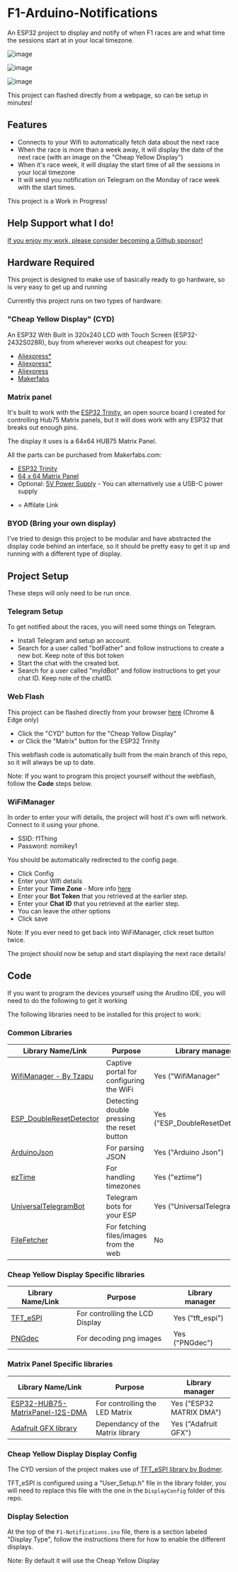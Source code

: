 # F1-Arduino-Notifications

An ESP32 project to display and notify of when F1 races are and what time the sessions start at in your local timezone.

![image](https://github.com/witnessmenow/F1-Arduino-Notifications/assets/1562562/ddc0c493-4931-4c45-a793-b55f95eb355a)

![image](https://github.com/witnessmenow/F1-Arduino-Notifications/assets/1562562/383d98ef-5887-4b78-b792-485d60d4a772)

![image](https://github.com/witnessmenow/F1-Arduino-Notifications/assets/1562562/3bcfdb33-3c6f-4777-8bc6-21c821566a0f)

This project can flashed directly from a webpage, so can be setup in minutes!

## Features

- Connects to your Wifi to automatically fetch data about the next race
- When the race is more than a week away, it will display the date of the next race (with an image on the "Cheap Yellow Display")
- When it's race week, it will display the start time of all the sessions in your local timezone
- It will send you notification on Telegram on the Monday of race week with the start times.

This project is a Work in Progress!

## Help Support what I do!

[If you enjoy my work, please consider becoming a Github sponsor!](https://github.com/sponsors/witnessmenow/)

## Hardware Required

This project is designed to make use of basically ready to go hardware, so is very easy to get up and running

Currently this project runs on two types of hardware:

### "Cheap Yellow Display" (CYD)

An ESP32 With Built in 320x240 LCD with Touch Screen (ESP32-2432S028R), buy from wherever works out cheapest for you:
- [Aliexpress*](https://s.click.aliexpress.com/e/_DkSpIjB)
- [Aliexpress*](https://s.click.aliexpress.com/e/_DkcmuCh)
- [Aliexpress](https://www.aliexpress.com/item/1005004502250619.htm)
- [Makerfabs](https://www.makerfabs.com/sunton-esp32-2-8-inch-tft-with-touch.html) 

### Matrix panel

It's built to work with the [ESP32 Trinity](https://github.com/witnessmenow/ESP32-Trinity),  an open source board I created for controlling Hub75 Matrix panels, but it will does work with any ESP32 that breaks out enough pins.

The display it uses is a 64x64 HUB75 Matrix Panel.

All the parts can be purchased from Makerfabs.com:

- [ESP32 Trinity](https://www.makerfabs.com/esp32-trinity.html)
- [64 x 64 Matrix Panel](https://www.makerfabs.com/64x64-rgb-led-matrix-3mm-pitch.html)
- Optional: [5V Power Supply](https://www.makerfabs.com/5v-6a-ac-dc-power-adapter-with-cable.html) - You can alternatively use a USB-C power supply
   
 * = Affilate Link
 
### BYOD (Bring your own display)

I've tried to design this project to be modular and have abstracted the display code behind an interface, so it should be pretty easy to get it up and running with a different type of display.

## Project Setup

These steps will only need to be run once.

### Telegram Setup

To get notified about the races, you will need some things on Telegram. 

- Install Telegram and setup an account.
- Search for a user called "botFather" and follow instructions to create a new bot. Keep note of this bot token
- Start the chat with the created bot.
- Search for a user called "myIdBot" and follow instructions to get your chat ID. Keep note of the chatID.

### Web Flash

This project can be flashed directly from your browser [here](https://witnessmenow.github.io/F1-Arduino-Notifications/) (Chrome & Edge only)
- Click the "CYD" button for the "Cheap Yellow Display"
- or Click the "Matrix" button for the ESP32 Trinity

This webflash code is automatically built from the main branch of this repo, so it will always be up to date.

Note: If you want to program this project yourself without the webflash, follow the **Code** steps below.

### WiFiManager

In order to enter your wifi details, the project will host it's own wifi network. Connect to it using your phone.
- SSID: f1Thing
- Password: nomikey1

You should be automatically redirected to the config page. 
- Click Config
- Enter your WIfi details
- Enter your **Time Zone** - More info [here](https://github.com/ropg/ezTime#setlocation)
- Enter your **Bot Token** that you retrieved at the earlier step.
- Enter your **Chat ID** that you retrieved at the earlier step.
- You can leave the other options
- Click save

Note: If you ever need to get back into WiFiManager, click reset button twice.

The project should now be setup and start displaying the next race details!

## Code

If you want to program the devices yourself using the Arudino IDE, you will need to do the following to get it working

The following libraries need to be installed for this project to work:

### Common Libraries

| Library Name/Link                                                                                 | Purpose                                     | Library manager                   |
| ------------------------------------------------------------------------------------------------- | ------------------------------------------- | --------------------------------- |
| [WifiManager - By Tzapu](https://github.com/tzapu/WiFiManager)                                    | Captive portal for configuring the WiFi     | Yes ("WifiManager"                |
| [ESP_DoubleResetDetector](https://github.com/khoih-prog/ESP_DoubleResetDetector)                  | Detecting double pressing the reset button  | Yes ("ESP_DoubleResetDetector")   |
| [ArduinoJson](https://github.com/bblanchon/ArduinoJson)                                           | For parsing JSON                            | Yes ("Arduino Json")              |
| [ezTime](https://github.com/ropg/ezTime)                                                          | For handling timezones                      | Yes ("eztime")                    |
| [UniversalTelegramBot](https://github.com/witnessmenow/Universal-Arduino-Telegram-Bot)            | Telegram bots for your ESP                  | Yes ("UniversalTelegramBot")      |
| [FileFetcher](https://github.com/witnessmenow/file-fetcher-arduino)                               | For fetching files/images from the web      | No                                |

### Cheap Yellow Display Specific libraries

| Library Name/Link                                                                                 | Purpose                                     | Library manager                   |
| ------------------------------------------------------------------------------------------------- | ------------------------------------------- | --------------------------------- |
| [TFT_eSPI](https://github.com/Bodmer/TFT_eSPI)                                                    | For controlling the LCD Display             | Yes ("tft_espi")                  |
| [PNGdec](https://github.com/bitbank2/PNGdec)                                                      | For decoding png images                     | Yes ("PNGdec")                    |

### Matrix Panel Specific libraries

| Library Name/Link                                                                                 | Purpose                                     | Library manager                   |
| ------------------------------------------------------------------------------------------------- | ------------------------------------------- | --------------------------------- |
| [ESP32-HUB75-MatrixPanel-I2S-DMA](https://github.com/mrfaptastic/ESP32-HUB75-MatrixPanel-I2S-DMA) | For controlling the LED Matrix              | Yes ("ESP32 MATRIX DMA")          |
| [Adafruit GFX library](https://github.com/adafruit/Adafruit-GFX-Library)                          | Dependancy of the Matrix library            | Yes ("Adafruit GFX")              |


### Cheap Yellow Display Display Config

The CYD version of the project makes use of [TFT_eSPI library by Bodmer](https://github.com/Bodmer/TFT_eSPI).

TFT_eSPI is configured using a "User_Setup.h" file in the library folder, you will need to replace this file with the one in the `DisplayConfig` folder of this repo.

### Display Selection

At the top of the `F1-Notifications.ino` file, there is a section labeled "Display Type", follow the instructions there for how to enable the different displays.

Note: By default it will use the Cheap Yellow Display
